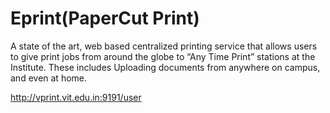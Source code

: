 # Eprint(PaperCut Print)

A state of the art, web based centralized printing service that allows users to give print jobs from around the globe to “Any Time Print” stations at the Institute. These includes Uploading documents from anywhere on campus, and even at home.

http://vprint.vit.edu.in:9191/user
